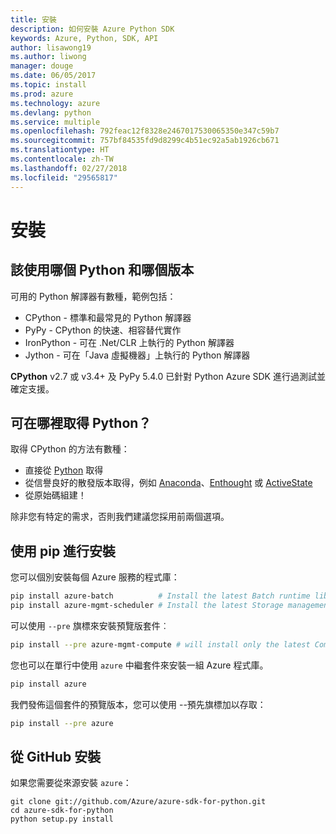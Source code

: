 ```yaml
---
title: 安裝
description: 如何安裝 Azure Python SDK
keywords: Azure, Python, SDK, API
author: lisawong19
ms.author: liwong
manager: douge
ms.date: 06/05/2017
ms.topic: install
ms.prod: azure
ms.technology: azure
ms.devlang: python
ms.service: multiple
ms.openlocfilehash: 792feac12f8328e2467017530065350e347c59b7
ms.sourcegitcommit: 757bf84535fd9d8299c4b51ec92a5ab1926cb671
ms.translationtype: HT
ms.contentlocale: zh-TW
ms.lasthandoff: 02/27/2018
ms.locfileid: "29565817"
---
```

# <a name="installation"></a>安裝

## <a name="which-python-and-which-version-to-use"></a>該使用哪個 Python 和哪個版本
可用的 Python 解譯器有數種，範例包括：

* CPython - 標準和最常見的 Python 解譯器
* PyPy - CPython 的快速、相容替代實作
* IronPython - 可在 .Net/CLR 上執行的 Python 解譯器
* Jython - 可在「Java 虛擬機器」上執行的 Python 解譯器

**CPython** v2.7 或 v3.4+ 及 PyPy 5.4.0 已針對 Python Azure SDK 進行過測試並確定支援。

## <a name="where-to-get-python"></a>可在哪裡取得 Python？
取得 CPython 的方法有數種：

* 直接從 [Python](https://www.python.org/) 取得
* 從信譽良好的散發版本取得，例如 [Anaconda](https://www.anaconda.com/)、[Enthought](https://www.enthought.com/) 或 [ActiveState](https://www.activestate.com/)
* 從原始碼組建！

除非您有特定的需求，否則我們建議您採用前兩個選項。

## <a name="installation-with-pip"></a>使用 pip 進行安裝

您可以個別安裝每個 Azure 服務的程式庫：

```bash
pip install azure-batch          # Install the latest Batch runtime library
pip install azure-mgmt-scheduler # Install the latest Storage management library
```

可以使用 `--pre` 旗標來安裝預覽版套件︰

```bash
pip install --pre azure-mgmt-compute # will install only the latest Compute Management library
```

您也可以在單行中使用 `azure` 中繼套件來安裝一組 Azure 程式庫。

```bash
pip install azure
```

我們發佈這個套件的預覽版本，您可以使用 --預先旗標加以存取：

```bash
pip install --pre azure
```

## <a name="install-from-github"></a>從 GitHub 安裝

如果您需要從來源安裝 `azure`：

    git clone git://github.com/Azure/azure-sdk-for-python.git
    cd azure-sdk-for-python
    python setup.py install